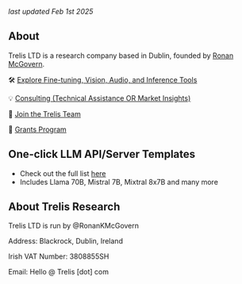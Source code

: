 *last updated Feb 1st 2025*

## About
Trelis LTD is a research company based in Dublin, founded by [Ronan McGovern](https://ronanmcgovern.com).

🛠 [Explore Fine-tuning, Vision, Audio, and Inference Tools](https://trelis.com/)

💡 [Consulting (Technical Assistance OR Market Insights)](https://forms.gle/2VXzrBzpvm1BmG6e7)

🤝 [Join the Trelis Team](https://trelis.com/developer-collaborations/)

💸 [Grants Program](https://trelis.com/trelis-ai-grants/)

## One-click LLM API/Server Templates
- Check out the full list [here](https://github.com/TrelisResearch/one-click-llms)
- Includes Llama 70B, Mistral 7B, Mixtral 8x7B and many more

## About Trelis Research
Trelis LTD is run by @RonanKMcGovern

Address: Blackrock, Dublin, Ireland

Irish VAT Number: 3808855SH

Email: Hello @ Trelis [dot] com
